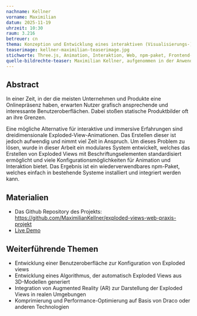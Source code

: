 ```yaml
---
nachname: Kellner
vorname: Maximilian
datum: 2025-11-19
uhrzeit: 10:30
raum: 3.216 
betreuer: cn
thema: Konzeption und Entwicklung eines interaktiven (Visualisierungs-)Systems für Exploded Views im Web
teaserimage: kellner-maximilian-teaserimage.jpg
stichworte: Three.js, Animation, Interaktion, Web, npm-paket, Frontend-Development, UI/UX, 3D, Exploded View
quelle-bildrechte-teaser: Maximilian Kellner, aufgenommen in der Anwendung
---
```


## Abstract
In einer Zeit, in der die meisten Unternehmen und Produkte eine Onlinepräsenz haben, erwarten Nutzer grafisch ansprechende und interessante Benutzeroberflächen. Dabei stoßen statische Produktbilder oft an ihre Grenzen.

Eine mögliche Alternative für interaktive und immersive Erfahrungen sind dreidimensionale Exploded-View-Animationen. Das Erstellen dieser ist jedoch aufwendig und nimmt viel Zeit in Anspruch. Um dieses Problem zu lösen, wurde in dieser Arbeit ein modulares System entwickelt, welches das Erstellen von Exploded Views mit Beschriftungselementen standardisiert ermöglicht und viele Konfigurationsmöglichkeiten für Animation und Interaktion bietet. Das Ergebnis ist ein wiederverwendbares npm-Paket, welches einfach in bestehende Systeme installiert und integriert werden kann. 


## Materialien
- Das Github Repository des Projekts: https://github.com/MaximilianKellner/exploded-views-web-praxis-projekt
- [Live Demo](https://exploded-views-kellner.de-fender.it/)

## Weiterführende Themen
* Entwicklung einer Benutzeroberfläche zur Konfiguration von Exploded views
* Entwicklung eines Algorithmus, der automatisch Exploded Views aus 3D-Modellen generiert
* Integration von Augmented Reality (AR) zur Darstellung der Exploded Views in realen Umgebungen
* Komprimierung und Performance-Optimierung auf Basis von Draco oder anderen Technologien